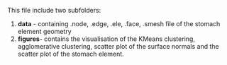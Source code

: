 This file include two subfolders: </br>
1) **data** - containing .node, .edge, .ele, .face, .smesh file of the stomach element geometry </br>
2) **figures**- contains the visualisation of the KMeans clustering, agglomerative clustering, scatter plot of the surface normals and the scatter plot of the stomach element. </br>
